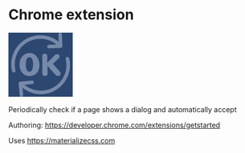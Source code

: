 # Chrome extension

![Theme until 2010](https://raw.githubusercontent.com/mdvanes/auto-accept/master/images/reload_ok128.png)

Periodically check if a page shows a dialog and automatically accept

Authoring: https://developer.chrome.com/extensions/getstarted

Uses https://materializecss.com 

